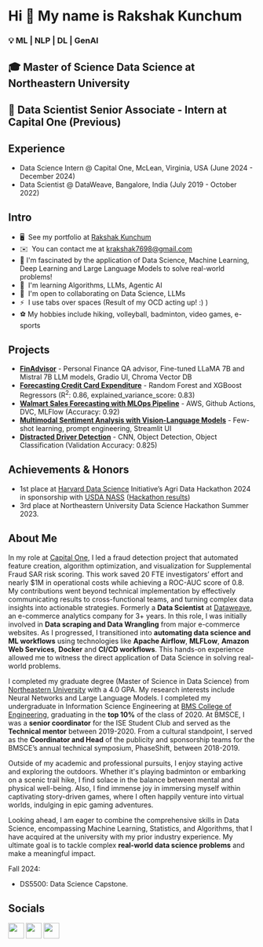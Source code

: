 Hi 👋 My name is Rakshak Kunchum
================================

### 💡 ML | NLP | DL | GenAI

🎓 Master of Science Data Science at Northeastern University
--------------------------------------------------------

🚀 Data Scientist Senior Associate - Intern at Capital One (Previous)
--------------------------------------------------------

## Experience
* Data Science Intern @ Capital One, McLean, Virginia, USA (June 2024 - December 2024)
* Data Scientist @ DataWeave, Bangalore, India (July 2019 - October 2022)

## Intro

* 🖥️  See my portfolio at [Rakshak Kunchum](https://krakshak.netlify.app/)
* ✉️  You can contact me at [krakshak7698@gmail.com](mailto:krakshak7698@gmail.com)
* 🔭  I'm fascinated by the application of Data Science, Machine Learning, Deep Learning and Large Language Models to solve real-world problems!
* 🧠  I'm learning Algorithms, LLMs, Agentic AI
* 🤝  I'm open to collaborating on Data Science, LLMs
* ⚡  I use tabs over spaces (Result of my OCD acting up! :) )
* ⚽  My hobbies include hiking, volleyball, badminton, video games, e-sports

## Projects

* [**FinAdvisor**](https://github.com/sriksven/FinAdvisor_LLM) - Personal Finance QA advisor, Fine-tuned LLaMA 7B and Mistral 7B LLM models, Gradio UI, Chroma Vector DB
* [**Forecasting Credit Card Expenditure**](https://github.com/krakshak/credit-card-spend) - Random Forest and XGBoost Regressors (R<sup>2</sup>: 0.86, explained_variance_score: 0.83)
* [**Walmart Sales Forecasting with MLOps Pipeline**](https://github.com/krakshak/walmart-mlops) - AWS, Github Actions, DVC, MLFlow (Accuracy: 0.92)
* [**Multimodal Sentiment Analysis with Vision-Language Models**](https://github.com/RazerEdge64/6120-Project/tree/main) - Few-shot learning, prompt engineering, Streamlit UI 
* [**Distracted Driver Detection**](https://github.com/krakshak/kaggle-distracted-driver-detection) - CNN, Object Detection, Object Classification (Validation Accuracy: 0.825)

## Achievements & Honors

*	1st place at [Harvard Data Science](https://datascience.harvard.edu/) Initiative’s Agri Data Hackathon 2024 in sponsorship with [USDA NASS](https://www.nass.usda.gov/) ([Hackathon results](https://datascience.harvard.edu/2024/10/25/tackling-agriculture-and-food-security-in-a-changing-climate-celebrating-solutions-from-the-hdsi-agri-datathon))
*	3rd place at Northeastern University Data Science Hackathon Summer 2023.


## About Me
In my role at [Capital One](https://www.capitalone.com/), I led a fraud detection project that automated feature creation, algorithm optimization, and visualization for Supplemental Fraud SAR risk scoring. This work saved 20 FTE investigators’ effort and nearly $1M in operational costs while achieving a ROC-AUC score of 0.8. My contributions went beyond technical implementation by effectively communicating results to cross-functional teams, and turning complex data insights into actionable strategies. Formerly a <b>Data Scientist</b> at [Dataweave](https://dataweave.com/), an e-commerce analytics company for 3+ years. In this role, I was initially involved in <b>Data scraping and Data Wrangling</b> from major e-commerce websites. As I progressed, I transitioned into <b>automating data science and ML workflows</b> using technologies like <b>Apache Airflow</b>, <b>MLFLow</b>, <b>Amazon Web Services</b>, <b>Docker</b> and <b>CI/CD workflows</b>. This hands-on experience allowed me to witness the direct application of Data Science in solving real-world problems.

I completed my graduate degree (Master of Science in Data Science) from [Northeastern University](https://catalog.northeastern.edu/graduate/computer-information-science/computer-science/data-science-ms/#programrequirementstext) with a 4.0 GPA. My research interests include Neural Networks and Large Language Models. I completed my undergraduate in Information Science Engineering at [BMS College of Engineering](https://www.bmsce.ac.in/), graduating in the <b>top 10%</b> of the class of 2020. At BMSCE, I was a <b>senior coordinator</b> for the ISE Student Club and served as the <b>Technical mentor</b> between 2019-2020. From a cultural standpoint, I served as the <b>Coordinator and Head</b> of the publicity and sponsorship teams for the BMSCE’s annual technical symposium, PhaseShift, between 2018-2019.

Outside of my academic and professional pursuits, I enjoy staying active and exploring the outdoors. Whether it's playing badminton or embarking on a scenic trail hike, I find solace in the balance between mental and physical well-being. Also, I find immense joy in immersing myself within captivating story-driven games, where I often happily venture into virtual worlds, indulging in epic gaming adventures.

Looking ahead, I am eager to combine the comprehensive skills in Data Science, encompassing Machine Learning, Statistics, and Algorithms, that I have acquired at the university with my prior industry experience. My ultimate goal is to tackle complex <b>real-world data science problems</b> and make a meaningful impact.  

Fall 2024:
* DS5500: Data Science Capstone.

## Socials

<p align="left"> <a href="https://www.github.com/krakshak" target="_blank" rel="noreferrer"><img src="https://raw.githubusercontent.com/danielcranney/readme-generator/main/public/icons/socials/github.svg" width="32" height="32" /></a> 
<a href="https://www.linkedin.com/in/rakshak-kunchum" target="_blank" rel="noreferrer"><img src="https://raw.githubusercontent.com/danielcranney/readme-generator/main/public/icons/socials/linkedin.svg" width="32" height="32" /></a>
<a href="http://www.instagram.com/rakshak.kunchum" target="_blank" rel="noreferrer"><img src="https://raw.githubusercontent.com/danielcranney/readme-generator/main/public/icons/socials/instagram.svg" width="32" height="32" /></a></p>
